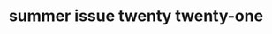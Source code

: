 ---
title: summer issue twenty twenty-one
meta: summer 2021
link: https://issuu.com/rhhspyglass2021/docs/summer_issue_2021_2
img: /images/2021-summer/01.jpg
alt: summer 2021
color: "#90919c"
issue: true
archive: false
---
